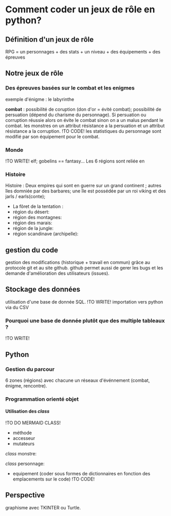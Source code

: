 # Comment coder un jeux de rôle en python?
## Définition d'un jeux de rôle
RPG = un personnages + des stats + un niveau + des équipements + des épreuves
## Notre jeux de rôle
### Des épreuves basées sur le combat et les enigmes

exemple d'énigme : le labyrinthe

**combat** : possibilité de coruption (don d'or = évité combat); possibilité de persuation (dépend du charisme du personnage). Si persuation ou corruption réussie alors on évite le combat sinon on a un malus pendant le combat. les monstres on un attribut résistance a la persuation et un attribut résistance a la corruption. !TO CODE!
les statistiques du personnage sont modifié par son équipement pour le combat.

### Monde

!TO WRITE! elf; gobelins == fantasy...
Les 6 régions sont reliée en 

### Histoire

Histoire : Deux empires qui sont en guerre sur un grand continent ; autres îles domniée par des barbares; une île est possédée par un roi viking et des jarls / earls(conte); 

- La fôret de la tentation : 
- région du désert: 
- région des montagnes: 
- région des marais: 
- région de la jungle: 
- région scandinave (archipelle):
## gestion du code
gestion des modifications (historique + travail en commun) grâce au protocole git et au site github.
github permet aussi de gerer les bugs et les demande d'amélioration des utilisateurs (issues).

## Stockage des données
utilisation d'une base de donnée SQL. !TO WRITE!
importation vers python via du CSV

### Pourquoi une base de donnée plutôt que des multiple tableaux ?
!TO WRITE!

## Python
### Gestion du parcour
6 zones (régions) avec chacune un réseaux d'événnement (combat, énigme, rencontre).

### Programmation orienté objet
#### Utilisation des *class*
!TO DO MERMAID CLASS!
- méthode
- accesseur
- mutateurs

*class* monstre:

*class* personnage:
- equipement (coder sous formes de dictionnaires en fonction des emplacements sur le code) !TO CODE!

## Perspective
graphisme avec TKINTER ou Turtle.
